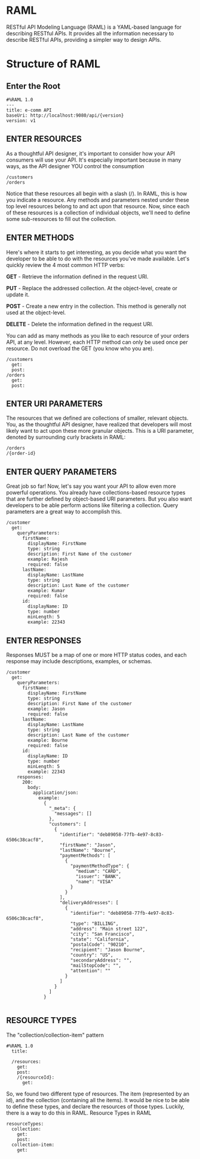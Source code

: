 # RAML

RESTful API Modeling Language (RAML) is a YAML-based language for describing RESTful APIs. It provides all the information necessary to describe RESTful APIs, providing a simpler way to design APIs.

# Structure of RAML

  ## Enter the Root
```
#%RAML 1.0
---
title: e-comm API
baseUri: http://localhost:9080/api/{version}
version: v1
```
## ENTER RESOURCES

As a thoughtful API designer, it's important to consider how your API consumers will use your API. It's especially important because in many ways, as the API designer YOU control the consumption

```
/customers
/orders
```
Notice that these resources all begin with a slash (/). In RAML, this is how you indicate a resource. Any methods and parameters nested under these top level resources belong to and act upon that resource. Now, since each of these resources is a collection of individual objects, we'll need to define some sub-resources to fill out the collection.

## ENTER METHODS

Here's where it starts to get interesting, as you decide what you want the developer to be able to do with the resources you've made available. Let's quickly review the 4 most common HTTP verbs:

**GET** - Retrieve the information defined in the request URI.

**PUT** - Replace the addressed collection. At the object-level, create or update it.

**POST** - Create a new entry in the collection. This method is generally not used at the object-level.

**DELETE** - Delete the information defined in the request URI.

You can add as many methods as you like to each resource of your orders API, at any level. However, each HTTP method can only be used once per resource. Do not overload the GET (you know who you are).

```
/customers
  get:
  post:
/orders
  get:
  post:
```

## ENTER URI PARAMETERS

The resources that we defined are collections of smaller, relevant objects. You, as the thoughtful API designer, have realized that developers will most likely want to act upon these more granular objects.
This is a URI parameter, denoted by surrounding curly brackets in RAML:
```
/orders
/{order-id}
```
## ENTER QUERY PARAMETERS

Great job so far! Now, let's say you want your API to allow even more powerful operations. You already have collections-based resource types that are further defined by object-based URI parameters. But you also want developers to be able perform actions like filtering a collection. Query parameters are a great way to accomplish this.

```
/customer
  get:
    queryParameters:
      firstName:
        displayName: FirstName
        type: string
        description: First Name of the customer
        example: Rajesh
        required: false
      lastName:
        displayName: LastName
        type: string
        description: Last Name of the customer
        example: Kumar
        required: false
      id:
        displayName: ID
        type: number
        minLength: 5
        example: 22343
```
## ENTER RESPONSES

Responses MUST be a map of one or more HTTP status codes, and each response may include descriptions, examples, or schemas.

```
/customer
  get:
    queryParameters:
      firstName:
        displayName: FirstName
        type: string
        description: First Name of the customer
        example: Jason
        required: false
      lastName:
        displayName: LastName
        type: string
        description: Last Name of the customer
        example: Bourne
        required: false
      id:
        displayName: ID
        type: number
        minLength: 5
        example: 22343
    responses:
      200:
        body:
          application/json:
            example: 
              {
                "_meta": {
                  "messages": []
                },
                "customers": [
                  {
                    "identifier": "deb89058-77fb-4e97-8c83-6506c38cacf8",
                    "firstName": "Jason",
                    "lastName": "Bourne",
                    "paymentMethods": [
                      {
                        "paymentMethodType": {
                          "medium": "CARD",
                          "issuer": "BANK",
                          "name": "VISA"
                        }
                      }
                    ],
                    "deliveryAddresses": [
                      {
                        "identifier": "deb89058-77fb-4e97-8c83-6506c38cacf8",
                        "type": "BILLING",
                        "address": "Main street 122",
                        "city": "San Francisco",
                        "state": "California",
                        "postalCode": "90210",
                        "recipient": "Jason Bourne",
                        "country": "US",
                        "secondaryAddress": "",
                        "mailStopCode": "",
                        "attention": ""
                      }
                    ]
                  }
                ]
              }
  
```
## RESOURCE TYPES

The "collection/collection-item" pattern

```
#%RAML 1.0
  title:

  /resources:
    get:
    post:
    /{resourceId}:
      get:

```

So, we found two different type of resources. The item (represented by an id), and the collection (containing all the items). It would be nice to be able to define these types, and declare the resources of those types. Luckily, there is a way to do this in RAML. Resource Types in RAML

```
resourceTypes:
  collection:
    get:
    post:
  collection-item:
    get:
```
